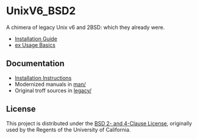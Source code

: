 # UnixV6_BSD2

A chimera of legacy Unix v6 and 2BSD: which they already were.

* [Installation Guide](docs/INSTALL.md)
* [ex Usage Basics](docs/USAGE.md)
## Documentation
- [Installation Instructions](INSTALL.md)
- Modernized manuals in [man/](man)
- Original troff sources in [legacy/](legacy)
## License
This project is distributed under the [BSD 2- and 4-Clause License](LICENSE), originally used by the Regents of the University of California.
